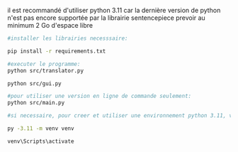 
il est recommandé d'utiliser python 3.11 car la dernière version de python n'est pas encore supportée par la librairie sentencepiece
prevoir au minimum 2 Go d'espace libre

```bash
#installer les librairies necesssaire:

pip install -r requirements.txt

#executer le programme:
python src/translator.py

python src/gui.py

#pour utiliser une version en ligne de commande seulement:
python src/main.py

#si necessaire, pour creer et utiliser une environnement python 3.11, vous pouvez utiliser:

py -3.11 -m venv venv

venv\Scripts\activate

```


